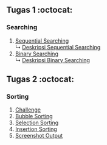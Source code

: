 ## Tugas 1 :octocat:
### Searching
1. <a href="Searching/Sequential Searching.c"> Sequential Searching</a><br>
↳ <a href="Searching/Deskripsi Binary Searching"> Deskripsi Sequential Searching</a><br>
2. <a href="Searching/Binary searching.c"> Binary Searching</a><br>
↳ <a href="Searching/Deskripsi Sequential Searching"> Deskripsi Binary Searching</a><br>
## Tugas 2 :octocat:
### Sorting
1. <a href="Sorting/Challenge.c"> Challenge </a><br>
2. <a href="Sorting/Bubble Sorting Tugas.c"> Bubble Sorting </a><br>
3. <a href="Sorting/Selection Sorting Tugas.c"> Selection Sorting </a><br>
4. <a href="Sorting/Insertion Sorting Tugas.c"> Insertion Sorting </a><br>
5. <a href=""> Screenshot Output </a><br>
